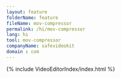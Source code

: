 ```yaml
---
layout: feature
folderName: feature
fileName: mov-compressor
permalink: /hi/mov-compressor
lang: hi
tool: mov-compressor
companyName: safevideokit
domain : com
---
```


{% include VideoEditorIndex/index.html %}

   